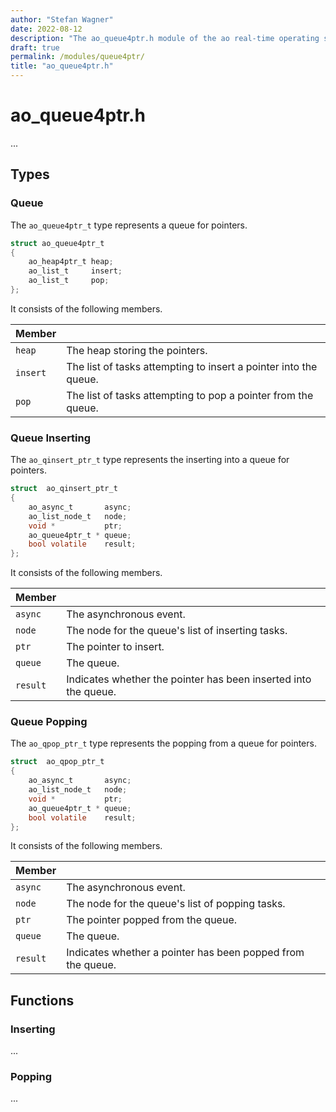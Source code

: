 ```yaml
---
author: "Stefan Wagner"
date: 2022-08-12
description: "The ao_queue4ptr.h module of the ao real-time operating system."
draft: true
permalink: /modules/queue4ptr/
title: "ao_queue4ptr.h"
---
```


# ao_queue4ptr.h

...

## Types

### Queue

The `ao_queue4ptr_t` type represents a queue for pointers.

```c
struct ao_queue4ptr_t
{
    ao_heap4ptr_t heap;
    ao_list_t     insert;
    ao_list_t     pop;
};
```

It consists of the following members.

| Member | |
|--------|-|
| `heap` | The heap storing the pointers. |
| `insert` | The list of tasks attempting to insert a pointer into the queue. |
| `pop` | The list of tasks attempting to pop a pointer from the queue. |

### Queue Inserting

The `ao_qinsert_ptr_t` type represents the inserting into a queue for pointers.

```c
struct  ao_qinsert_ptr_t
{
    ao_async_t       async;
    ao_list_node_t   node;
    void *           ptr;
    ao_queue4ptr_t * queue;
    bool volatile    result;
};
```

It consists of the following members.

| Member | |
|--------|-|
| `async` | The asynchronous event. |
| `node` | The node for the queue's list of inserting tasks. |
| `ptr` | The pointer to insert. |
| `queue` | The queue. |
| `result` | Indicates whether the pointer has been inserted into the queue. |

### Queue Popping

The `ao_qpop_ptr_t` type represents the popping from a queue for pointers.

```c
struct  ao_qpop_ptr_t
{
    ao_async_t       async;
    ao_list_node_t   node;
    void *           ptr;
    ao_queue4ptr_t * queue;
    bool volatile    result;
};
```

It consists of the following members.

| Member | |
|--------|-|
| `async` | The asynchronous event. |
| `node` | The node for the queue's list of popping tasks. |
| `ptr` | The pointer popped from the queue. |
| `queue` | The queue. |
| `result` | Indicates whether a pointer has been popped from the queue. |

## Functions

### Inserting

...

### Popping

...
